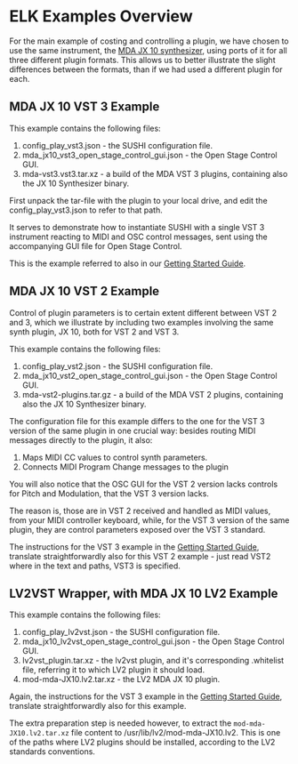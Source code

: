 # ELK Examples Overview

For the main example of costing and controlling a plugin, we have chosen to use the same instrument, the [MDA JX 10 synthesizer](https://sourceforge.net/projects/mda-vst/), using ports of it for all three different plugin formats. This allows us to better illustrate the slight differences between the formats, than if we had used a different plugin for each.

## MDA JX 10 VST 3 Example

This example contains the following files:

1. config_play_vst3.json - the SUSHI configuration file.
2. mda_jx10_vst3_open_stage_control_gui.json - the Open Stage Control GUI.
3. mda-vst3.vst3.tar.xz - a build of the MDA VST 3 plugins, containing also the JX 10 Synthesizer binary.

First unpack the tar-file with the plugin to your local drive, and edit the config_play_vst3.json to refer to that path.

It serves to demonstrate how to instantiate SUSHI with a single VST 3 instrument reacting to MIDI and OSC control messages, sent using the accompanying GUI file for Open Stage Control.

This is the example referred to also in our [Getting Started Guide](getting_started_with_development_kit.md).

## MDA JX 10 VST 2 Example

Control of plugin parameters is to certain extent different between VST 2 and 3, which we illustrate by including two examples involving the same synth plugin, JX 10, both for VST 2 and VST 3.

This example contains the following files:

1. config_play_vst2.json - the SUSHI configuration file.
2. mda_jx10_vst2_open_stage_control_gui.json - the Open Stage Control GUI.
3. mda-vst2-plugins.tar.gz - a build of the MDA VST 2 plugins, containing also the JX 10 Synthesizer binary.

The configuration file for this example differs to the one for the VST 3 version of the same plugin in one crucial way: besides routing MIDI messages directly to the plugin, it also:

1. Maps MIDI CC values to control synth parameters.
2. Connects MIDI Program Change messages to the plugin

You will also notice that the OSC GUI for the VST 2 version lacks controls for Pitch and Modulation, that the VST 3 version lacks.

The reason is, those are in VST 2 received and handled as MIDI values, from your MIDI controller keyboard, while, for the VST 3 version of the same plugin, they are control parameters exposed over the VST 3 standard.

The instructions for the VST 3 example in the [Getting Started Guide](getting_started_with_development_kit.md), translate straightforwardly also for this VST 2 example - just read VST2 where in the text and paths, VST3 is specified.

## LV2VST Wrapper, with MDA JX 10 LV2 Example

This example contains the following files:

1. config_play_lv2vst.json - the SUSHI configuration file.
2. mda_jx10_lv2vst_open_stage_control_gui.json - the Open Stage Control GUI.
3. lv2vst_plugin.tar.xz - the lv2vst plugin, and it's corresponding .whitelist file, referring it to which LV2 plugin it should load.
4. mod-mda-JX10.lv2.tar.xz - the LV2 MDA JX 10 plugin.

Again, the instructions for the VST 3 example in the [Getting Started Guide](getting_started_with_development_kit.md), translate straightforwardly also for this example.

The extra preparation step is needed however, to extract the `mod-mda-JX10.lv2.tar.xz` file content to /usr/lib/lv2/mod-mda-JX10.lv2. This is one of the paths where LV2 plugins should be installed, according to the LV2 standards conventions.
